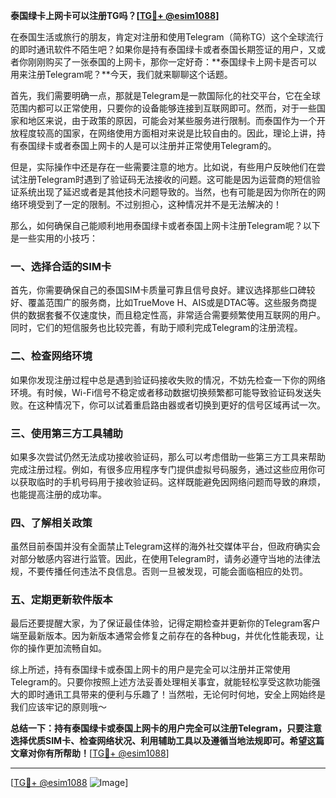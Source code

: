 **泰国绿卡上网卡可以注册TG吗？[[TG💪+ @esim1088](https://t.me/s/esim1088)]**

在泰国生活或旅行的朋友，肯定对注册和使用Telegram（简称TG）这个全球流行的即时通讯软件不陌生吧？如果你是持有泰国绿卡或者泰国长期签证的用户，又或者你刚刚购买了一张泰国的上网卡，那你一定好奇：**泰国绿卡上网卡是否可以用来注册Telegram呢？**今天，我们就来聊聊这个话题。

首先，我们需要明确一点，那就是Telegram是一款国际化的社交平台，它在全球范围内都可以正常使用，只要你的设备能够连接到互联网即可。然而，对于一些国家和地区来说，由于政策的原因，可能会对某些服务进行限制。而泰国作为一个开放程度较高的国家，在网络使用方面相对来说是比较自由的。因此，理论上讲，持有泰国绿卡或者泰国上网卡的人是可以注册并正常使用Telegram的。

但是，实际操作中还是存在一些需要注意的地方。比如说，有些用户反映他们在尝试注册Telegram时遇到了验证码无法接收的问题。这可能是因为运营商的短信验证系统出现了延迟或者是其他技术问题导致的。当然，也有可能是因为你所在的网络环境受到了一定的限制。不过别担心，这种情况并不是无法解决的！

那么，如何确保自己能顺利地用泰国绿卡或者泰国上网卡注册Telegram呢？以下是一些实用的小技巧：

### 一、选择合适的SIM卡

首先，你需要确保自己的泰国SIM卡质量可靠且信号良好。建议选择那些口碑较好、覆盖范围广的服务商，比如TrueMove H、AIS或是DTAC等。这些服务商提供的数据套餐不仅速度快，而且稳定性高，非常适合需要频繁使用互联网的用户。同时，它们的短信服务也比较完善，有助于顺利完成Telegram的注册流程。

### 二、检查网络环境

如果你发现注册过程中总是遇到验证码接收失败的情况，不妨先检查一下你的网络环境。有时候，Wi-Fi信号不稳定或者移动数据切换频繁都可能导致验证码发送失败。在这种情况下，你可以试着重启路由器或者切换到更好的信号区域再试一次。

### 三、使用第三方工具辅助

如果多次尝试仍然无法成功接收验证码，那么可以考虑借助一些第三方工具来帮助完成注册过程。例如，有很多应用程序专门提供虚拟号码服务，通过这些应用你可以获取临时的手机号码用于接收验证码。这样既能避免因网络问题而导致的麻烦，也能提高注册的成功率。

### 四、了解相关政策

虽然目前泰国并没有全面禁止Telegram这样的海外社交媒体平台，但政府确实会对部分敏感内容进行监管。因此，在使用Telegram时，请务必遵守当地的法律法规，不要传播任何违法不良信息。否则一旦被发现，可能会面临相应的处罚。

### 五、定期更新软件版本

最后还要提醒大家，为了保证最佳体验，记得定期检查并更新你的Telegram客户端至最新版本。因为新版本通常会修复之前存在的各种bug，并优化性能表现，让你的操作更加流畅自如。

综上所述，持有泰国绿卡或泰国上网卡的用户是完全可以注册并正常使用Telegram的。只要你按照上述方法妥善处理相关事宜，就能轻松享受这款功能强大的即时通讯工具带来的便利与乐趣了！当然啦，无论何时何地，安全上网始终是我们应该牢记的原则哦～

**总结一下：持有泰国绿卡或泰国上网卡的用户完全可以注册Telegram，只要注意选择优质SIM卡、检查网络状况、利用辅助工具以及遵循当地法规即可。希望这篇文章对你有所帮助！**[[TG💪+ @esim1088](https://t.me/s/esim1088)]

---

[[TG💪+ @esim1088](https://t.me/s/esim1088) ![Image](https://i.postimg.cc/4NQfJmqS/Snipaste-2025-05-13-00-14-12.png)]